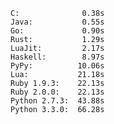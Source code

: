     C:              0.38s
    Java:           0.55s
    Go:             0.90s
    Rust:           1.29s
    LuaJit:         2.17s
    Haskell:        8.97s
    PyPy:          10.06s
    Lua:           21.18s
    Ruby 1.9.3:    22.13s
    Ruby 2.0.0:    22.13s
    Python 2.7.3:  43.88s
    Python 3.3.0:  66.28s

